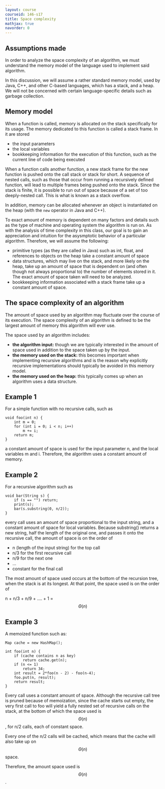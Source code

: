 ```yaml
---
layout: course
courseid: 146-s17
title: Space complexity
mathjax: true
navorder: 0
---
```


## Assumptions made

In order to analyze the space complexity of an algorithm, we must understand the memory model of the language used to implement said algorithm.

In this discussion, we will assume a rather standard memory model, used by Java, C++, and other C-based languages, which has a stack, and a heap. We will not be concerned with certain language-specific details such as garbage collection.

## Memory model

When a function is called, memory is allocated on the stack specifically for its usage. The memory dedicated to this function is called a stack frame. In it are stored

* the input parameters
* the local variables
* bookkeeping information for the execution of this function, such as the current line of code being executed

When a function calls another function, a new stack frame for the new function is pushed onto the call stack or stack for short. A sequence of nested calls, such as those that occur from running a recursively defined function, will lead to multiple frames being pushed onto the stack. Since the stack is finite, it is possible to run out of space because of a set of too deeply-nested call. This is what is known as a stack overflow.

In addition, memory can be allocated whenever an object is instantiated on the heap (with the `new` operator in Java and C++).

To exact amount of memory is dependent on many factors and details such as the type of machine and operating system the algorithm is run on. As with the analysis of time complexity in this class, our goal is to gain an appreciation and intuition for the asysmptotic behavior of a particular algorithm. Therefore, we will assume the following:

* primitive types (as they are called in Java) such as int, float, and references to objects on the heap take a constant amount of space
* data structures, which may live on the stack, and more likely on the heap, take up an amount of space that is dependent on (and often though not always proportional to) the number of elements stored in it. The exact amount of space taken will need to be analyzed.
* bookkeeping information associated with a stack frame take up a constant amount of space.

## The space complexity of an algorithm

The amount of space used by an algorithm may fluctuate over the course of its execution. The space complexity of an algorithm is defined to be the largest amount of memory this algorithm will ever use.

The space used by an algorithm includes:

* __the algorithm input:__ though we are typically interested in the amount of space used in addition to the space taken up by the input.
* __the memory used on the stack:__ this becomes important when implementing recursive algorithms and is the reason why explicitly recursive implementations should typically be avoided in this memory model.
* __the memory used on the heap:__ this typically comes up when an algorithm uses a data structure.

## Example 1

For a simple function with no recursive calls, such as

```
void foo(int n) {
    int m = 0;
    for (int i = 0; i < n; i++)
        m += i;
    return m;
}
```

a constant amount of space is used for the input parameter n, and the local variables m and i. Therefore, the algorithm uses a constant amount of memory.

## Example 2

For a recursive algorithm such as

```
void bar(String s) {
    if (s == "") return;
    print(s);
    bar(s.substring(0, n/2));
}
```

every call uses an amount of space proportional to the input string, and a constant amount of space for local variables. Because substring() returns a new string, half the length of the original one, and passes it onto the recursive call, the amount of space is on the order of

* n (length of the input string) for the top call
* n/3 for the first recursive call
* n/9 for the next one
* ...
* constant for the final call

The most amount of space used occurs at the bottom of the recursion tree, when the stack is at its longest. At that point, the space used is on the order of

n + n/3 + n/9 + .... + 1 = $$\Theta(n)$$

## Example 3

A memoized function such as:

```
Map cache = new HashMap();

int foo(int n) {
    if (cache contains n as key)
        return cache.get(n);
    if (n <= 1)
        return 34;
    int result = 2*foo(n - 2) - foo(n-4);
    foo.put(n, result);
    return result;
}
```

Every call uses a constant amount of space. Although the recursive call tree is pruned because of memoization, since the cache starts out empty, the very first call to foo will yield a fully nested set of recursive calls on the stack, at the bottom of which the space used is $$\Theta(n)$$, for n/2 calls, each of constant space. 

Every one of the n/2 calls will be cached, which means that the cache will also take up on $$\Theta(n)$$ space.

Therefore, the amount space used is $$\Theta(n)$$.

